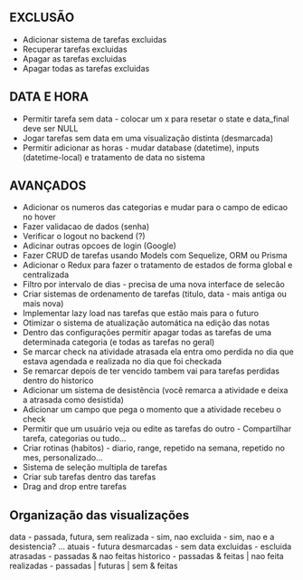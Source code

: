 ## EXCLUSÃO

- Adicionar sistema de tarefas excluidas
- Recuperar tarefas excluidas
- Apagar as tarefas excluidas
- Apagar todas as tarefas excluidas

## DATA E HORA

- Permitir tarefa sem data - colocar um x para resetar o state e data_final deve ser NULL
- Jogar tarefas sem data em uma visualização distinta (desmarcada)
- Permitir adicionar as horas - mudar database (datetime), inputs (datetime-local) e tratamento de data no sistema

## AVANÇADOS

- Adicionar os numeros das categorias e mudar para o campo de edicao no hover
- Fazer validacao de dados (senha)
- Verificar o logout no backend (?)
- Adicinar outras opcoes de login (Google)
- Fazer CRUD de tarefas usando Models com Sequelize, ORM ou Prisma
- Adicionar o Redux para fazer o tratamento de estados de forma global e centralizada
- Filtro por intervalo de dias - precisa de uma nova interface de selecão
- Criar sistemas de ordenamento de tarefas (titulo, data - mais antiga ou mais nova)
- Implementar lazy load nas tarefas que estão mais para o futuro
- Otimizar o sistema de atualização automática na edição das notas
- Dentro das configurações permitir apagar todas as tarefas de uma determinada categoria (e todas as tarefas no geral)
- Se marcar check na atividade atrasada ela entra omo perdida no dia que estava agendada e realizada no dia que foi checkada
- Se remarcar depois de ter vencido tambem vai para tarefas perdidas dentro do historico
- Adicionar um sistema de desistência (você remarca a atividade e deixa a atrasada como desistida)
- Adicionar um campo que pega o momento que a atividade recebeu o check
- Permitir que um usuário veja ou edite as tarefas do outro - Compartilhar tarefa, categorias ou tudo...
- Criar rotinas (habitos) - diario, range, repetido na semana, repetido no mes, personalizado...
- Sistema de seleção multipla de tarefas
- Criar sub tarefas dentro das tarefas
- Drag and drop entre tarefas

## Organização das visualizações

data - passada, futura, sem
realizada - sim, nao
excluida - sim, nao
e a desistencia?
...
atuais - futura
desmarcadas - sem data
excluidas - escluida
atrasadas - passadas & nao feitas
historico - passadas & feitas | nao feita
realizadas - passadas | futuras | sem & feitas
